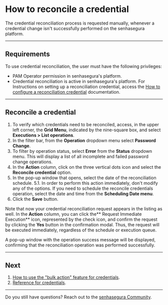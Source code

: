 # How to reconcile a credential

The credential reconciliation process is requested manually, whenever a credential change isn't successfully performed on the senhasegura platform.

***

## Requirements
To use credential reconciliation, the user must have the following privileges:
* PAM Operator permission in senhasegura's platform.
* Credential reconciliation is active in senhasegura's platform. For Instructions on setting up a reconciliation credential, access the [How to configure a reconciliation credential](/v3-33/docs/pam-how-to-configure-a-reconciliation-credential) documentation.

***

## Reconcile a credential

1. To verify which credentials need to be reconciled, access, in the upper left corner, the **Grid Menu**, indicated by the nine-square box, and select **Executions > List operations**.
2. In the filter bar, from the **Operation** dropdown menu select **Password Change**. 
3. To filter by operation status, select **Error** from the **Status** dropdown menu. This will display a list of all incomplete and failed password change operations.
4. In the **Action** column, click on the three vertical dots icon and select the **Reconcile credential** option.
5. In the pop-up window that opens, select the date of the reconciliation schedule. 
    5.1. In order to perform this action immediately, don't modify any of the options. If you need to schedule the reconcile credentials operation, select the date and time from the **Scheduling Date menu**.
6. Click the **Save** button.

Note that now your credential reconciliation request appears in the listing as well. In the **Action** column, you can click the** Request Immediate Execution** icon, represented by the check icon, and confirm the request by clicking the **Yes** button in the confirmation modal. Thus, the request will be executed immediately, regardless of the schedule or execution queue.

A pop-up window with the operation success message will be displayed, confirming that the reconciliation operation was performed successfully.

***

## Next
1. [How to use the "bulk action" feature for credentials](/v3-33/docs/pam-how-to-use-the-bulk-action-feature-for-credentials).
2. [Reference for credentials](/v3-33/docs/pam-reference-for-credentials).

***

Do you still have questions? Reach out to the [senhasegura Community](https://community.senhasegura.io/).
